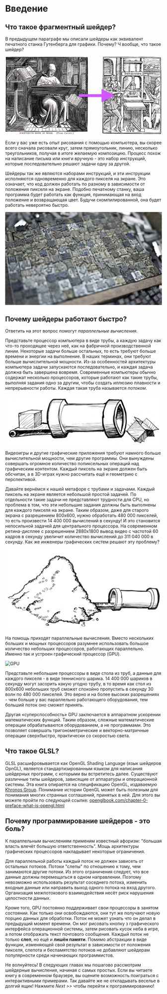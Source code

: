 # Введение
## Что такое фрагментный шейдер?

В предыдущем параграфе мы описали шейдеры как эквивалент печатного станка Гутенберга для графики. Почему? Ч вообще, что такое шейдер?

![Слева: буква за буквой (монах-переписчик за работой, Вильям Блэйдс, 1891). Справа: страница за страницей (печатный станок, Ролт-Уилер, 1920).](print.png)

Если у вас уже есть опыт рисования с помощью компьютера, вы скорее всего сначала рисовали круг, затем прямоугольник, линию, несколько треугольников, получая в итоге желаемую композицию. Процесс похож на написание письма или книги вручную - это набор инструкций, которые последовательно решают задачи одну за другой.

Шейдеры так же являются наборами инструкций, и эти инструкции исполняются одновременно для каждого пикселя на экране. Это означает, что код должен работать по разному в зависимости от положения пикселя на экране. Подобно печатному станку, ваша программа будет работать как функция, принимающая на вход положение и возвращающая цвет. Будучи скомпилированной, она будет работать невероятно быстро.

![Китайский наборный шрифт](typepress.jpg)

## Почему шейдеры работают быстро?

Ответить на этот вопрос помогут *параллельные вычисления*.

Представьте процессор компьютера в виде трубы, а каждую задачу как что-то проходящее через неё, как на фабричной производственной линии. Некоторые задачи больше остальных, то есть требуют больше времени и энергии на выполнение. В наших терминах, они требуют больше вычислительной мощности. Из-за особенностей архитектуры компьютера задачи запускаются последовательно, и каждая задача должна быть завершена вовремя. Современные компьютеры обычно содержат несколько процессоров, которые работают как такие трубы, выполняя задания одно за другим, чтобы создать иллюзию плавности и непрерывности работы. Каждая такая труба называется *потоком*.

![Центральный процессор](00.jpeg)

Видеоигры и другие графические приложения требуют намного больше вычислительной мощности, чем другие программы. Они вынуждены совершать огромное количество попиксельных операций над графическим контентом. Каждый пиксель на экране должен быть обсчитан, а в 3D-играх нужно рассчитать ещё и геометрию с перспективой.

Давайте вернёмся к нашей метафоре с трубами и задачами. Каждый пиксель на экране является небольшой простой задачей. По отдельности такие задачи не представляют трудности для CPU, но проблема в том, что эти небольшие задания должны быть выполнены для каждого пикселя на экране. Таким образом, даже для старого экрана с разрешением 800х600, нужно обработать 480 000 пикселей, то есть произвести 14 400 000 вычислений в секунду! И это становится непосильной задачей для центрального процессора. На современном ретина-дисплее с разрешением 2880х1800 вывод видео с частотой 60 кадров в секунду увеличит количество вычислений до 311 040 000 в секунду. Как же инженеры графических систем решают эту проблему?

![](03.jpeg)

На помощь приходят параллельные вычисления. Вместо нескольких больших и мощных процессоров разумнее использовать большое количество небольших процессоров, работающих параллельно. Именно так и устроен графический процессор (GPU).

![GPU](04.jpeg)

Представьте небольшие процессоры в виде стола из труб, а данные для каждого пикселя - в виде теннисного шарика. 14 400 000 шариков в секунду могут засорить какую угодно трубу, в то время как стол из 800х600 небольших труб сможет спокойно пропустить в секунду 30 волн по 480 000 пикселей. Это верно и на более высоких разрешениях - чем больше у вас параллельно работающего оборудования, тем больший поток оно сможет принять.

Другая «суперспособность» GPU заключается в аппаратном ускорении математических функций. Таким образом, сложные математические операции обрабатываются оборудованием, а не программами. Это позволяет совершать тригонометрические и векторно-матричные операции сверхбыстро, практически со скоростью света.

## Что такое GLSL?

GLSL расшифровывается как OpenGL Shading Language (язык шейдеров OpnGL),  является стандартизированным языком для написания шейдерных программ, с которыми вы встретитесь далее. Существуют различные типы шейдеров, зависящие от аппаратуры и операционной системы. Эта книга опирается на спецификацию OpenGL, издаваемую [Khronos Group](https://www.khronos.org/opengl/). Понимание истории OpenGL может быть полезным для понимания многих странных соглашений, принятых в ней. Для этого вы можете пройти по следующей ссылке: [openglbook.com/chapter-0-preface-what-is-opengl.html](http://openglbook.com/chapter-0-preface-what-is-opengl.html)

## Почему программирование шейдеров - это боль?

К параллельным вычислениям применим известный афоризм: "большая власть влечёт большую ответственность". Мощь архитектуры графических процессоров накладывает некоторые ограничения.

Для параллельной работы каждый поток не должен зависеть от остальных потоков. Потоки "слепы" по отношению к тому, чем занимаются другие потоки. Из этого ограничения следует, что все данные должны перемещаться в одном направлении. Поэтому невозможно использовать результат соседнего потока, изменить входные данные или направить выход одного потока на вход другого. Организация межпотокового взаимодействия несёт риск нарушения целостности данных.

Кроме того, GPU постоянно поддерживает свои процессоры в занятом состоянии. Как только они освобождаются, они тут же получают новую порцию данных для обработки. Поток не может узнать что он делал в предыдущий момент времени. Он мог рисовать кнопку з графического интерфейса операционной системы, затем рисовать кусок неба в игре, а потом отображать текст почтового сообщения. Каждый поток не только **слеп**, но ещё и **лишён памяти**. Помимо абстракции в виде функции, изменяющей свой результат в зависимости от положения пикселя, слепота и беспамятство потоков не добавляют шейдерам популярности среди начинающих программистов.

Не волнуйтесь! В следующих главах мы пошагово рассмотрим шейдерные вычисления, начиная с самых простых. Если вы читаете книгу в современном браузере, вы оцените возможность поиграться с интерактивными примерами. Так давайте же не откладывать веселье в долгий ящик! Нажмите *Next >>* чтобы перейти к программированию!
